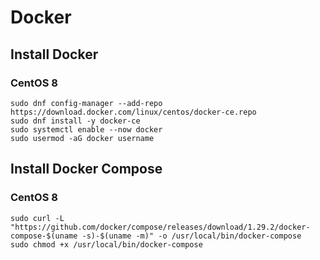 # Docker
## Install Docker
### CentOS 8
```bash=
sudo dnf config-manager --add-repo https://download.docker.com/linux/centos/docker-ce.repo
sudo dnf install -y docker-ce
sudo systemctl enable --now docker
sudo usermod -aG docker username
```
## Install Docker Compose
### CentOS 8
```bash=
sudo curl -L "https://github.com/docker/compose/releases/download/1.29.2/docker-compose-$(uname -s)-$(uname -m)" -o /usr/local/bin/docker-compose
sudo chmod +x /usr/local/bin/docker-compose
```
